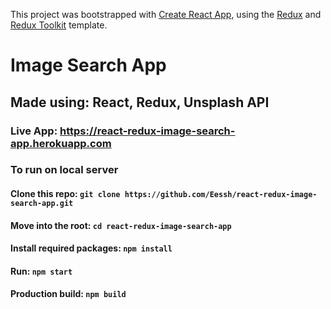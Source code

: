 This project was bootstrapped with [Create React App](https://github.com/facebook/create-react-app), using the [Redux](https://redux.js.org/) and [Redux Toolkit](https://redux-toolkit.js.org/) template.

# Image Search App
## Made using: React, Redux, Unsplash API

### Live App: https://react-redux-image-search-app.herokuapp.com

### To run on local server
#### Clone this repo: `git clone https://github.com/Eessh/react-redux-image-search-app.git`
#### Move into the root: `cd react-redux-image-search-app`
#### Install required packages: `npm install`
#### Run: `npm start`
#### Production build: `npm build`
